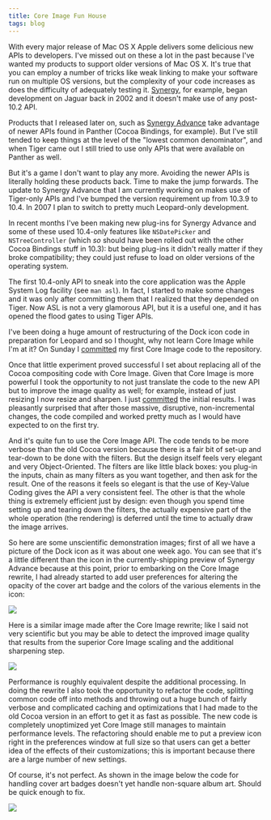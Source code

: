 ```yaml
---
title: Core Image Fun House
tags: blog
---
```


With every major release of Mac OS X Apple delivers some delicious new APIs to developers. I've missed out on these a lot in the past because I've wanted my products to support older versions of Mac OS X. It's true that you can employ a number of tricks like weak linking to make your software run on multiple OS versions, but the complexity of your code increases as does the difficulty of adequately testing it. [Synergy](http://synergy.wincent.com/), for example, began development on Jaguar back in 2002 and it doesn't make use of any post-10.2 API.

Products that I released later on, such as [Synergy Advance](http://synergyadvance.com/) take advantage of newer APIs found in Panther (Cocoa Bindings, for example). But I've still tended to keep things at the level of the "lowest common denominator", and when Tiger came out I still tried to use only APIs that were available on Panther as well.

But it's a game I don't want to play any more. Avoiding the newer APIs is literally holding these products back. Time to make the jump forwards. The update to Synergy Advance that I am currently working on makes use of Tiger-only APIs and I've bumped the version requirement up from 10.3.9 to 10.4. In 2007 I plan to switch to pretty much Leopard-only development.

In recent months I've been making new plug-ins for Synergy Advance and some of these used 10.4-only features like `NSDatePicker` and `NSTreeController` (which _so_ should have been rolled out with the other Cocoa Bindings stuff in 10.3): but being plug-ins it didn't really matter if they broke compatibility; they could just refuse to load on older versions of the operating system.

The first 10.4-only API to sneak into the core application was the Apple System Log facility (see `man asl`). In fact, I started to make some changes and it was only after committing them that I realized that they depended on Tiger. Now ASL is not a very glamorous API, but it is a useful one, and it has opened the flood gates to using Tiger APIs.

I've been doing a huge amount of restructuring of the Dock icon code in preparation for Leopard and so I thought, why not learn Core Image while I'm at it? On Sunday I [committed](http://www.wincent.com/a/about/wincent/weblog/svn-log/archives/2006/12/wocommon_r243_8_items_changed.php) my first Core Image code to the repository.

Once that little experiment proved successful I set about replacing all of the Cocoa compositing code with Core Image. Given that Core Image is more powerful I took the opportunity to not just translate the code to the new API but to improve the image quality as well; for example, instead of just resizing I now resize and sharpen. I just [committed](http://www.wincent.com/a/about/wincent/weblog/svn-log/archives/2006/12/synergy_advance_r377_16_items.php) the initial results. I was pleasantly surprised that after those massive, disruptive, non-incremental changes, the code compiled and worked pretty much as I would have expected to on the first try.

And it's quite fun to use the Core Image API. The code tends to be more verbose than the old Cocoa version because there is a fair bit of set-up and tear-down to be done with the filters. But the design itself feels very elegant and very Object-Oriented. The filters are like little black boxes: you plug-in the inputs, chain as many filters as you want together, and then ask for the result. One of the reasons it feels so elegant is that the use of Key-Value Coding gives the API a very consistent feel. The other is that the whole thing is extremely efficient just by design: even though you spend time setting up and tearing down the filters, the actually expensive part of the whole operation (the rendering) is deferred until the time to actually draw the image arrives.

So here are some unscientific demonstration images; first of all we have a picture of the Dock icon as it was about one week ago. You can see that it's a little different than the icon in the currently-shipping preview of Synergy Advance because at this point, prior to embarking on the Core Image rewrite, I had already started to add user preferences for altering the opacity of the cover art badge and the colors of the various elements in the icon:

![](/system/images/legacy/SADockBefore.png)

Here is a similar image made after the Core Image rewrite; like I said not very scientific but you may be able to detect the improved image quality that results from the superior Core Image scaling and the additional sharpening step.

![](/system/images/legacy/SADockAfter.png)

Performance is roughly equivalent despite the additional processing. In doing the rewrite I also took the opportunity to refactor the code, splitting common code off into methods and throwing out a huge bunch of fairly verbose and complicated caching and optimizations that I had made to the old Cocoa version in an effort to get it as fast as possible. The new code is completely unoptimized yet Core Image still manages to maintain performance levels. The refactoring should enable me to put a preview icon right in the preferences window at full size so that users can get a better idea of the effects of their customizations; this is important because there are a large number of new settings.

Of course, it's not perfect. As shown in the image below the code for handling cover art badges doesn't yet handle non-square album art. Should be quick enough to fix.

![](/system/images/legacy/SADockBug.png)

